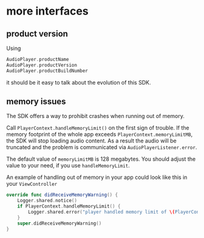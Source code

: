 # more interfaces

## product version
Using
```swift
AudioPlayer.productName
AudioPlayer.productVersion
AudioPlayer.productBuildNumber
```
it should be it easy to talk about the evolution of this SDK.

## memory issues 
The SDK offers a way to prohibit crashes when running out of memory.

Call `PlayerContext.handleMemoryLimit()` on the first sign of trouble. If the memory footprint of the whole app exceeds `PlayerContext.memoryLimitMB`, the SDK will stop loading audio content. As a result the audio will be truncated and the problem is communicated via `AudioPlayerListener.error`. 

The default value of `memoryLimitMB` is 128 megabytes. You should adjust the value to your need, if you use `handleMemoryLimit`. 

An example of handling out of memory in your app could look like this in your `ViewController` 
```swift 
override func didReceiveMemoryWarning() {
    Logger.shared.notice()
    if PlayerContext.handleMemoryLimit() {
        Logger.shared.error("player handled memory limit of \(PlayerContext.memoryLimitMB) MB")
    }
    super.didReceiveMemoryWarning()
}
```


